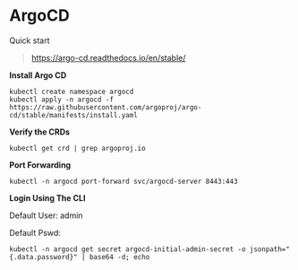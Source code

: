 # ArgoCD

Quick start 
> https://argo-cd.readthedocs.io/en/stable/

**Install Argo CD**
```
kubectl create namespace argocd
kubectl apply -n argocd -f https://raw.githubusercontent.com/argoproj/argo-cd/stable/manifests/install.yaml
```

**Verify the CRDs**
```
kubectl get crd | grep argoproj.io
```

**Port Forwarding**
```
kubectl -n argocd port-forward svc/argocd-server 8443:443
```

**Login Using The CLI**

Default User: admin

Default Pswd:

```
kubectl -n argocd get secret argocd-initial-admin-secret -o jsonpath="{.data.password}" | base64 -d; echo
```





